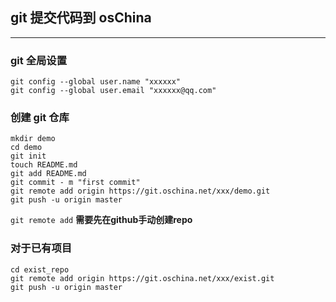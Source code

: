 ## git 提交代码到 osChina
---

### git 全局设置
    git config --global user.name "xxxxxx"
    git config --global user.email "xxxxxx@qq.com"
 
### 创建 git 仓库
    mkdir demo
    cd demo
    git init
    touch README.md
    git add README.md
    git commit - m "first commit"
    git remote add origin https://git.oschina.net/xxx/demo.git
    git push -u origin master
    
 `git remote add` **需要先在github手动创建repo**
    
### 对于已有项目
    cd exist_repo
    git remote add origin https://git.oschina.net/xxx/exist.git
    git push -u origin master
   

